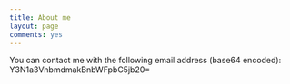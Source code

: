 ```yaml
---
title: About me
layout: page
comments: yes
---
```

  
You can contact me with the following email address (base64 encoded):  
  Y3N1a3VhbmdmakBnbWFpbC5jb20=